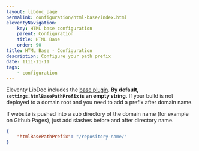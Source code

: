 ```yaml
---
layout: libdoc_page
permalink: configuration/html-base/index.html
eleventyNavigation:
    key: HTML base configuration
    parent: Configuration
    title: HTML Base
    order: 90
title: HTML Base - Configuration
description: Configure your path prefix
date: 1111-11-11
tags:
    - configuration
---
```


Eleventy LibDoc includes the [base plugin](https://www.11ty.dev/docs/plugins/html-base/). **By default, `settings.htmlBasePathPrefix` is an empty string**. If your build is not deployed to a domain root and you need to add a prefix after domain name.

If website is pushed into a sub directory of the domain name (for example on Github Pages), just add slashes before and after directory name.

```json
{
    "htmlBasePathPrefix": "/repository-name/"
}
```

